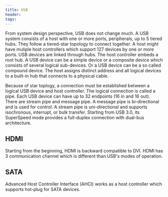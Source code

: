 ```yaml
---
title: USB
header:
tags:
---
```


From system design perspective, USB does not change much. A USB system consists of a host with one or more ports, peripherals, up to 5 tiered hubs. They follow a tiered-star topology to connect together. A host might have muliple host controllers which support 127 devices by one or more ports. USB devices are linked through hubs. The host controller embeds a root hub. A USB device can be a simple device or a composite device which consists of several logical sub-devices. Or a USB device can be a so called compound device. The host assigns distinct address and all logical devices to a built-in hub that connects to a physical cable.

Because of star toplogy, a connection must be established between a logical USB device and host controller. The logical connection is called a pipe. Each USB device can have up to 32 endpoints (16 in and 16 out).
There are stream pipe and message pipe. A message pipe is bi-directional and is used for control. A stream pipe is uni-directional and supports isochronous, interrupt, or bulk transfer. Starting from USB 3.0, its SuperSpeed mode provides a full-duplex connection with dual-bus architecture.
## HDMI
Starting from the beginning, HDMI is backward compatible to DVI. HDMI has 3 communication channel which is different than USB's modes of operation.

## SATA
Advanced Host Controller Interface (AHCI) works as a host controller which supports hot-plug for SATA devices. 